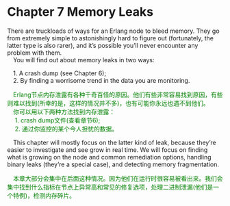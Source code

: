 # Chapter 7 Memory Leaks
There are truckloads of ways for an Erlang node to bleed memory. They go from extremely
simple to astonishingly hard to figure out (fortunately, the latter type is also rarer), and it’s possible you’ll never encounter any problem with them.<br>
&emsp;You will find out about memory leaks in two ways:<br>
<p></p>
&emsp;1. A crash dump (see Chapter 6);<br>
&emsp;2. By finding a worrisome trend in the data you are monitoring.<br>
<p></p> <font color="green">
&emsp;Erlang节点内存泄露有各种千奇百怪的原因。他们有些非常容易找到原因，有些则难以找到(所幸的是，这样的情况并不多)，也有可能你永远也遇不到他们。<br>
&emsp;你可以用以下两种方法找到内存泄露：<br>
&emsp; 1. crash dump文件(查看章节6);<br>
&emsp; 2. 通过你监控的某个今人担忧的数据。<br>
</font> <p></p>

&emsp;This chapter will mostly focus on the latter kind of leak, because they’re easier to
investigate and see grow in real time. We will focus on finding what is growing on the
node and common remediation options, handling binary leaks (they’re a special case), and
detecting memory fragmentation.
<p></p> <font color="green">
&emsp;本章大部分会集中在后面这种情况。因为他们在运行时很容易被看出来。我们会集中找到什么指标在节点上异常高和常见的修复选项，处理二进制泄漏(他们是一个特例)，检测内存碎片。<br>
</font> <p></p>

